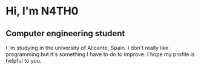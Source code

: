 Hi, I'm N4TH0
======================

Computer engineering student
----------------------------

I \`m studying in the university of Alicante, Spain. I don't really like programming but it's something I have to do to improve. I hope my profile is helpful to you.
